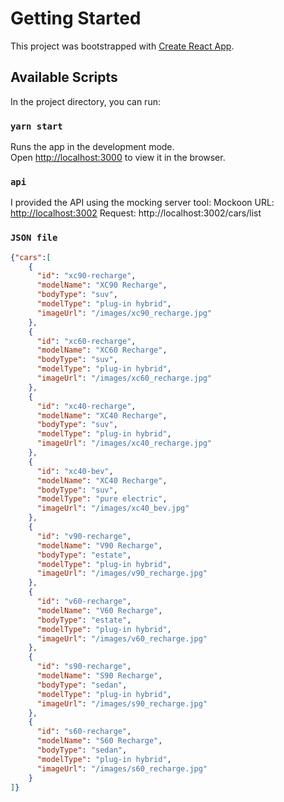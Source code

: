 # Getting Started

This project was bootstrapped with [Create React App](https://github.com/facebook/create-react-app).

## Available Scripts

In the project directory, you can run:

### `yarn start`

Runs the app in the development mode.\
Open [http://localhost:3000](http://localhost:3000) to view it in the browser.

### `api`

I provided the API using the mocking server tool: Mockoon
URL: [http://localhost:3002](http://localhost:3002)
Request: http://localhost:3002/cars/list

### `JSON file`

```json
{"cars":[
    {
      "id": "xc90-recharge",
      "modelName": "XC90 Recharge", 
      "bodyType": "suv",
      "modelType": "plug-in hybrid",
      "imageUrl": "/images/xc90_recharge.jpg"
    },
    {
      "id": "xc60-recharge",
      "modelName": "XC60 Recharge", 
      "bodyType": "suv",
      "modelType": "plug-in hybrid",
      "imageUrl": "/images/xc60_recharge.jpg"
    },
    {
      "id": "xc40-recharge",
      "modelName": "XC40 Recharge", 
      "bodyType": "suv",
      "modelType": "plug-in hybrid",
      "imageUrl": "/images/xc40_recharge.jpg"
    },
    {
      "id": "xc40-bev",
      "modelName": "XC40 Recharge", 
      "bodyType": "suv",
      "modelType": "pure electric",
      "imageUrl": "/images/xc40_bev.jpg"
    },
    {
      "id": "v90-recharge",
      "modelName": "V90 Recharge", 
      "bodyType": "estate",
      "modelType": "plug-in hybrid",
      "imageUrl": "/images/v90_recharge.jpg"
    },
    {
      "id": "v60-recharge",
      "modelName": "V60 Recharge", 
      "bodyType": "estate",
      "modelType": "plug-in hybrid",
      "imageUrl": "/images/v60_recharge.jpg"
    },
    {
      "id": "s90-recharge",
      "modelName": "S90 Recharge", 
      "bodyType": "sedan",
      "modelType": "plug-in hybrid",
      "imageUrl": "/images/s90_recharge.jpg"
    },
    {
      "id": "s60-recharge",
      "modelName": "S60 Recharge", 
      "bodyType": "sedan",
      "modelType": "plug-in hybrid",
      "imageUrl": "/images/s60_recharge.jpg"
    }
]}
```
